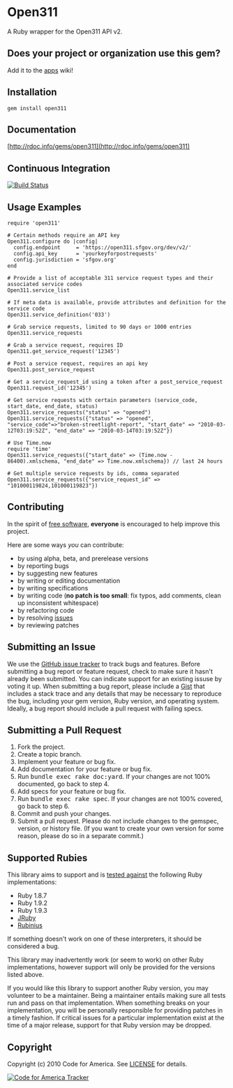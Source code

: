 # Open311
A Ruby wrapper for the Open311 API v2.

## <a name="apps">Does your project or organization use this gem?</a>
Add it to the [apps](https://github.com/codeforamerica/open311/wiki/apps) wiki!

## <a name="installation">Installation</a>
    gem install open311

## <a name="documentation">Documentation</a>
[http://rdoc.info/gems/open311](http://rdoc.info/gems/open311)

## <a name="ci">Continuous Integration</a>
[![Build Status](https://secure.travis-ci.org/codeforamerica/open311.png)](http://travis-ci.org/codeforamerica/open311)

## <a name="examples">Usage Examples</a>
    require 'open311'

    # Certain methods require an API key
    Open311.configure do |config|
      config.endpoint     = 'https://open311.sfgov.org/dev/v2/'
      config.api_key      = 'yourkeyforpostrequests'
      config.jurisdiction = 'sfgov.org'
    end

    # Provide a list of acceptable 311 service request types and their associated service codes
    Open311.service_list

    # If meta data is available, provide attributes and definition for the service code
    Open311.service_definition('033')

    # Grab service requests, limited to 90 days or 1000 entries
    Open311.service_requests

    # Grab a service request, requires ID
    Open311.get_service_request('12345')

    # Post a service request, requires an api key
    Open311.post_service_request

    # Get a service_request_id using a token after a post_service_request
    Open311.request_id('12345')

    # Get service requests with certain parameters (service_code, start_date, end_date, status)
    Open311.service_requests("status" => "opened")
    Open311.service_requests({"status" => "opened", "service_code"=>"broken-streetlight-report", "start_date" => "2010-03-12T03:19:52Z", "end_date" => "2010-03-14T03:19:52Z"})

    # Use Time.now
    require 'time'
    Open311.service_requests({"start_date" => (Time.now - 86400).xmlschema, "end_date" => Time.now.xmlschema}) // last 24 hours

    # Get multiple service requests by ids, comma separated
    Open311.service_requests({"service_request_id" => "101000119824,101000119823"})

## <a name="contributing">Contributing</a>
In the spirit of [free software](http://www.fsf.org/licensing/essays/free-sw.html), **everyone** is encouraged to help improve this project.

Here are some ways *you* can contribute:

* by using alpha, beta, and prerelease versions
* by reporting bugs
* by suggesting new features
* by writing or editing documentation
* by writing specifications
* by writing code (**no patch is too small**: fix typos, add comments, clean up inconsistent whitespace)
* by refactoring code
* by resolving [issues](https://github.com/codeforamerica/open311/issues)
* by reviewing patches

## <a name="issues">Submitting an Issue</a>
We use the [GitHub issue tracker](https://github.com/codeforamerica/open311/issues) to track bugs and
features. Before submitting a bug report or feature request, check to make sure it hasn't already
been submitted. You can indicate support for an existing issuse by voting it up. When submitting a
bug report, please include a [Gist](https://gist.github.com/) that includes a stack trace and any
details that may be necessary to reproduce the bug, including your gem version, Ruby version, and
operating system. Ideally, a bug report should include a pull request with failing specs.

## <a name="pulls">Submitting a Pull Request</a>
1. Fork the project.
2. Create a topic branch.
3. Implement your feature or bug fix.
4. Add documentation for your feature or bug fix.
5. Run <tt>bundle exec rake doc:yard</tt>. If your changes are not 100% documented, go back to step 4.
6. Add specs for your feature or bug fix.
7. Run <tt>bundle exec rake spec</tt>. If your changes are not 100% covered, go back to step 6.
8. Commit and push your changes.
9. Submit a pull request. Please do not include changes to the gemspec, version, or history file. (If you want to create your own version for some reason, please do so in a separate commit.)

## <a name="rubies">Supported Rubies</a>
This library aims to support and is [tested
against](http://travis-ci.org/codeforamerica/open311) the following Ruby
implementations:

* Ruby 1.8.7
* Ruby 1.9.2
* Ruby 1.9.3
* [JRuby](http://www.jruby.org/)
* [Rubinius](http://rubini.us/)

If something doesn't work on one of these interpreters, it should be considered
a bug.

This library may inadvertently work (or seem to work) on other Ruby
implementations, however support will only be provided for the versions listed
above.

If you would like this library to support another Ruby version, you may
volunteer to be a maintainer. Being a maintainer entails making sure all tests
run and pass on that implementation. When something breaks on your
implementation, you will be personally responsible for providing patches in a
timely fashion. If critical issues for a particular implementation exist at the
time of a major release, support for that Ruby version may be dropped.

## <a name="copyright">Copyright</a>
Copyright (c) 2010 Code for America.
See [LICENSE](https://github.com/codeforamerica/open311/blob/master/LICENSE.md) for details.

[![Code for America Tracker](http://stats.codeforamerica.org/codeforamerica/open311.png)](http://stats.codeforamerica.org/projects/open311)
